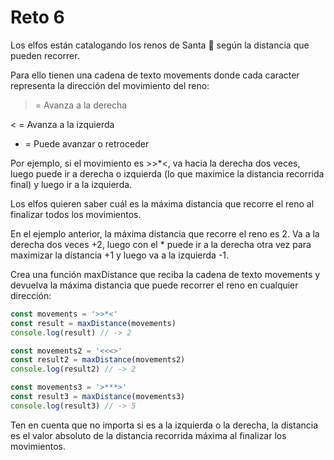 # Reto 6

Los elfos están catalogando los renos de Santa 🦌 según la distancia que pueden recorrer.

Para ello tienen una cadena de texto movements donde cada caracter representa la dirección del movimiento del reno:

> = Avanza a la derecha

< = Avanza a la izquierda

* = Puede avanzar o retroceder

Por ejemplo, si el movimiento es >>*<, va hacia la derecha dos veces, luego puede ir a derecha o izquierda (lo que maximice la distancia recorrida final) y luego ir a la izquierda.

Los elfos quieren saber cuál es la máxima distancia que recorre el reno al finalizar todos los movimientos.

En el ejemplo anterior, la máxima distancia que recorre el reno es 2. Va a la derecha dos veces +2, luego con el * puede ir a la derecha otra vez para maximizar la distancia +1 y luego va a la izquierda -1.

Crea una función maxDistance que reciba la cadena de texto movements y devuelva la máxima distancia que puede recorrer el reno en cualquier dirección:

```ts
const movements = '>>*<'
const result = maxDistance(movements)
console.log(result) // -> 2

const movements2 = '<<<>'
const result2 = maxDistance(movements2)
console.log(result2) // -> 2

const movements3 = '>***>'
const result3 = maxDistance(movements3)
console.log(result3) // -> 5
```

Ten en cuenta que no importa si es a la izquierda o la derecha, la distancia es el valor absoluto de la distancia recorrida máxima al finalizar los movimientos.
